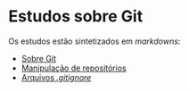 # Estudos sobre Git

Os estudos estão sintetizados em _markdowns_:

- [Sobre Git](markdowns/sobre-git.md)
- [Manipulação de repositórios](markdowns/manipulacao-de-repositorios.md)
- [Arquivos _.gitignore_](markdowns/arquivos-gitignore.md)
